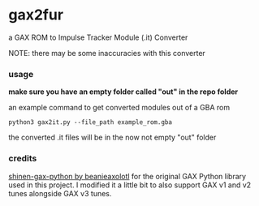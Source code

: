 # gax2fur
a GAX ROM to Impulse Tracker Module (.it) Converter

NOTE: there may be some inaccuracies with this converter

### usage
**make sure you have an empty folder called "out" in the repo folder**

an example command to get converted modules out of a GBA rom
```
python3 gax2it.py --file_path example_rom.gba
```
the converted .it files will be in the now not empty "out" folder

### credits
[shinen-gax-python by beanieaxolotl](https://github.com/beanieaxolotl/shinen-gax-python) for the original GAX Python library used in this project. I modified it a little bit to also support GAX v1 and v2 tunes alongside GAX v3 tunes.
